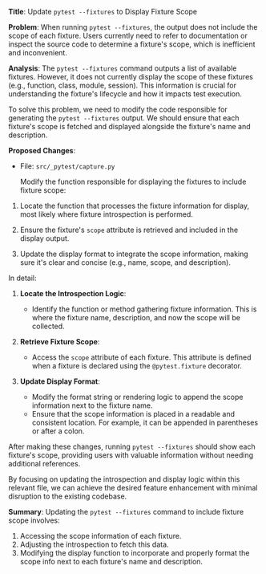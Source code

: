 **Title**: Update `pytest --fixtures` to Display Fixture Scope

**Problem**: 
When running `pytest --fixtures`, the output does not include the scope of each fixture. Users currently need to refer to documentation or inspect the source code to determine a fixture's scope, which is inefficient and inconvenient.

**Analysis**: 
The `pytest --fixtures` command outputs a list of available fixtures. However, it does not currently display the scope of these fixtures (e.g., function, class, module, session). This information is crucial for understanding the fixture's lifecycle and how it impacts test execution.

To solve this problem, we need to modify the code responsible for generating the `pytest --fixtures` output. We should ensure that each fixture's scope is fetched and displayed alongside the fixture's name and description.

**Proposed Changes**:
* File: `src/_pytest/capture.py`

  Modify the function responsible for displaying the fixtures to include fixture scope:

1. Locate the function that processes the fixture information for display, most likely where fixture introspection is performed.

2. Ensure the fixture's `scope` attribute is retrieved and included in the display output.

3. Update the display format to integrate the scope information, making sure it's clear and concise (e.g., name, scope, and description).

In detail:
1. **Locate the Introspection Logic**:
   - Identify the function or method gathering fixture information. This is where the fixture name, description, and now the scope will be collected.

2. **Retrieve Fixture Scope**:
   - Access the `scope` attribute of each fixture. This attribute is defined when a fixture is declared using the `@pytest.fixture` decorator.
   
3. **Update Display Format**:
   - Modify the format string or rendering logic to append the scope information next to the fixture name.
   - Ensure that the scope information is placed in a readable and consistent location. For example, it can be appended in parentheses or after a colon.

After making these changes, running `pytest --fixtures` should show each fixture's scope, providing users with valuable information without needing additional references.

By focusing on updating the introspection and display logic within this relevant file, we can achieve the desired feature enhancement with minimal disruption to the existing codebase.

**Summary**: 
Updating the `pytest --fixtures` command to include fixture scope involves:
1. Accessing the scope information of each fixture.
2. Adjusting the introspection to fetch this data.
3. Modifying the display function to incorporate and properly format the scope info next to each fixture's name and description.